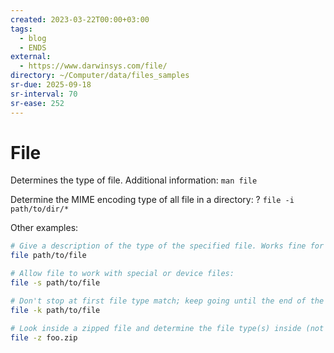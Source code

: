 ```yaml
---
created: 2023-03-22T00:00+03:00
tags:
  - blog
  - ENDS
external:
  - https://www.darwinsys.com/file/
directory: ~/Computer/data/files_samples
sr-due: 2025-09-18
sr-interval: 70
sr-ease: 252
---
```


# File

Determines the type of file. Additional information: `man file`

Determine the MIME encoding type of all file in a directory: ? `file -i path/to/dir/*`

Other examples:

```bash
# Give a description of the type of the specified file. Works fine for files with no file extension:
file path/to/file

# Allow file to work with special or device files:
file -s path/to/file

# Don't stop at first file type match; keep going until the end of the file:
file -k path/to/file

# Look inside a zipped file and determine the file type(s) inside (not worked when I tried it):
file -z foo.zip
```
